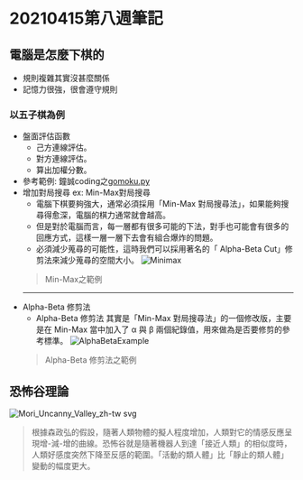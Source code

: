 # 20210415第八週筆記
## 電腦是怎麼下棋的
* 規則複雜其實沒甚麼關係
* 記憶力很強，很會遵守規則
### 以五子棋為例
* 盤面評估函數
  * 己方連線評估。
  * 對方連線評估。
  * 算出加權分數。
* 參考範例: 鐘誠coding之[gomoku.py](https://programmermedia.org/root/%E9%99%B3%E9%8D%BE%E8%AA%A0/%E8%AA%B2%E7%A8%8B/%E4%BA%BA%E5%B7%A5%E6%99%BA%E6%85%A7/11-chess/01-gomoku/)
* 增加對局搜尋 ex: Min-Max對局搜尋
  * 電腦下棋要夠強大，通常必須採用「Min-Max 對局搜尋法」，如果能夠搜尋得愈深，電腦的棋力通常就會越高。
  * 但是對於電腦而言，每一層都有很多可能的下法，對手也可能會有很多的回應方式，這樣一層一層下去會有組合爆炸的問題。
  * 必須減少蒐尋的可能性，這時我們可以採用著名的「 Alpha-Beta Cut」修剪法來減少蒐尋的空間大小。
  ![Minimax](https://user-images.githubusercontent.com/62127656/117574511-f9e39700-b10f-11eb-8dd6-adbbff23c4d6.jpg)
  >Min-Max之範例
  ---
* Alpha-Beta 修剪法
  * Alpha-Beta 修剪法 其實是「Min-Max 對局搜尋法」的一個修改版，主要是在 Min-Max 當中加入了 α 與 β 兩個紀錄值，用來做為是否要修剪的參考標準。
  ![AlphaBetaExample](https://user-images.githubusercontent.com/62127656/117574806-7460e680-b111-11eb-9adb-e45f6c93baae.jpg)
  >Alpha-Beta 修剪法之範例
## 恐怖谷理論
![Mori_Uncanny_Valley_zh-tw svg](https://user-images.githubusercontent.com/62127656/117575182-48466500-b113-11eb-950c-fdc4db1008ae.png)
>根據森政弘的假設，隨著人類物體的擬人程度增加，人類對它的情感反應呈現增-減-增的曲線。恐怖谷就是隨著機器人到達「接近人類」的相似度時，人類好感度突然下降至反感的範圍。「活動的類人體」比「靜止的類人體」變動的幅度更大。
